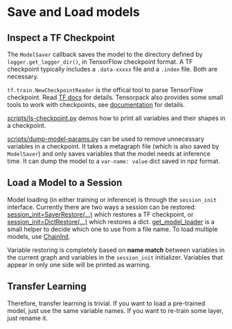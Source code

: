 
# Save and Load models

## Inspect a TF Checkpoint

The `ModelSaver` callback saves the model to the directory defined by `logger.get_logger_dir()`,
in TensorFlow checkpoint format.
A TF checkpoint typically includes a `.data-xxxxx` file and a `.index` file.
Both are necessary.

`tf.train.NewCheckpointReader` is the offical tool to parse TensorFlow checkpoint.
Read [TF docs](https://www.tensorflow.org/api_docs/python/tf/train/NewCheckpointReader) for details.
Tensorpack also provides some small tools to work with checkpoints, see 
[documentation](../modules/tfutils.html#tensorpack.tfutils.varmanip.load_chkpt_vars)
for details.

[scripts/ls-checkpoint.py](../scripts/ls-checkpoint.py)
demos how to print all variables and their shapes in a checkpoint.

[scripts/dump-model-params.py](../scripts/dump-model-params.py) can be used to remove unnecessary variables in a checkpoint.
It takes a metagraph file (which is also saved by `ModelSaver`) and only saves variables that the model needs at inference time.
It can dump the model to a `var-name: value` dict saved in npz format.

## Load a Model to a Session

Model loading (in either training or inference) is through the `session_init` interface.
Currently there are two ways a session can be restored:
[session_init=SaverRestore(...)](../modules/tfutils.html#tensorpack.tfutils.sessinit.SaverRestore)
which restores a TF checkpoint,
or [session_init=DictRestore(...)](../modules/tfutils.html#tensorpack.tfutils.sessinit.DictRestore) which restores a dict.
[get_model_loader](../modules/tfutils.html#tensorpack.tfutils.sessinit.get_model_loader)
is a small helper to decide which one to use from a file name.
To load multiple models, use [ChainInit](../modules/tfutils.html#tensorpack.tfutils.sessinit.ChainInit).


Variable restoring is completely based on __name match__ between
variables in the current graph and variables in the `session_init` initializer.
Variables that appear in only one side will be printed as warning.

## Transfer Learning
Therefore, transfer learning is trivial.
If you want to load a pre-trained model, just use the same variable names.
If you want to re-train some layer, just rename it.
